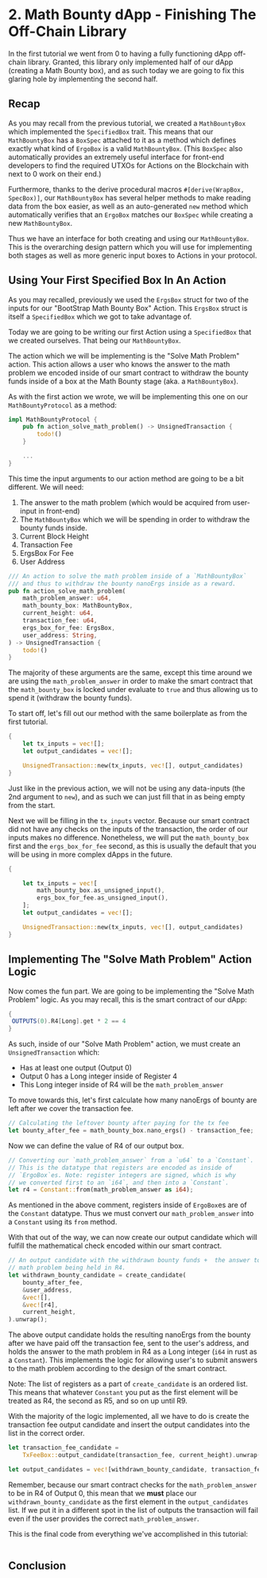 # 2. Math Bounty dApp - Finishing The Off-Chain Library

In the first tutorial we went from 0 to having a fully functioning dApp off-chain library. Granted, this library only implemented half of our dApp (creating a Math Bounty box), and as such today we are going to fix this glaring hole by implementing the second half.

## Recap

As you may recall from the previous tutorial, we created a `MathBountyBox` which implemented the `SpecifiedBox` trait. This means that our `MathBountyBox` has a `BoxSpec` attached to it as a method which defines exactly what kind of `ErgoBox` is a valid `MathBountyBox`. (This `BoxSpec` also automatically provides an extremely useful interface for front-end developers to find the required UTXOs for Actions on the Blockchain with next to 0 work on their end.)

Furthermore, thanks to the derive procedural macros `#[derive(WrapBox, SpecBox)]`, our `MathBountyBox` has several helper methods to make reading data from the box easier, as well as an auto-generated `new` method which automatically verifies that an `ErgoBox` matches our `BoxSpec` while creating a new `MathBountyBox`.

Thus we have an interface for both creating and using our `MathBountyBox`. This is the overarching design pattern which you will use for implementing both stages as well as more generic input boxes to Actions in your protocol.


## Using Your First Specified Box In An Action

As you may recalled, previously we used the `ErgsBox` struct for two of the inputs for our "BootStrap Math Bounty Box" Action. This `ErgsBox` struct is itself a `SpecifiedBox` which we got to take advantage of.

Today we are going to be writing our first Action using a `SpecifiedBox` that we created ourselves. That being our `MathBountyBox`.

The action which we will be implementing is the "Solve Math Problem" action. This action allows a user who knows the answer to the math problem we encoded inside of our smart contract to withdraw the bounty funds inside of a box at the Math Bounty stage (aka. a `MathBountyBox`).

As with the first action we wrote, we will be implementing this one on our `MathBountyProtocol` as a method:

```rust
impl MathBountyProtocol {
    pub fn action_solve_math_problem() -> UnsignedTransaction {
        todo!()
    }

    ...
}
```

This time the input arguments to our action method are going to be a bit different. We will need:
1. The answer to the math problem (which would be acquired from user-input in front-end)
2. The `MathBountyBox` which we will be spending in order to withdraw the bounty funds inside.
3. Current Block Height
4. Transaction Fee
5. ErgsBox For Fee
6. User Address


```rust
/// An action to solve the math problem inside of a `MathBountyBox`
/// and thus to withdraw the bounty nanoErgs inside as a reward.
pub fn action_solve_math_problem(
    math_problem_answer: u64,
    math_bounty_box: MathBountyBox,
    current_height: u64,
    transaction_fee: u64,
    ergs_box_for_fee: ErgsBox,
    user_address: String,
) -> UnsignedTransaction {
    todo!()
}
```

The majority of these arguments are the same, except this time around we are using the `math_problem_answer` in order to make the smart contract that the `math_bounty_box` is locked under evaluate to `true` and thus allowing us to spend it (withdraw the bounty funds).

To start off, let's fill out our method with the same boilerplate as from the first tutorial.

```rust
{
    let tx_inputs = vec![];
    let output_candidates = vec![];

    UnsignedTransaction::new(tx_inputs, vec![], output_candidates)
}
```

Just like in the previous action, we will not be using any data-inputs (the 2nd argument to `new`), and as such we can just fill that in as being empty from the start.

Next we will be filling in the `tx_inputs` vector. Because our smart contract did not have any checks on the inputs of the transaction, the order of our inputs makes no difference. Nonetheless, we will put the `math_bounty_box` first and the `ergs_box_for_fee` second, as this is usually the default that you will be using in more complex dApps in the future.

```rust
{

    let tx_inputs = vec![
        math_bounty_box.as_unsigned_input(),
        ergs_box_for_fee.as_unsigned_input(),
    ];
    let output_candidates = vec![];

    UnsignedTransaction::new(tx_inputs, vec![], output_candidates)
}
```

## Implementing The "Solve Math Problem" Action Logic

Now comes the fun part. We are going to be implementing the "Solve Math Problem" logic. As you may recall, this is the smart contract of our dApp:

```scala
{
 OUTPUTS(0).R4[Long].get * 2 == 4
}
```

As such, inside of our "Solve Math Problem" action, we must create an `UnsignedTransaction` which:
- Has at least one output (Output 0)
- Output 0 has a Long integer inside of Register 4
- This Long integer inside of R4 will be the `math_problem_answer`

To move towards this, let's first calculate how many nanoErgs of bounty are left after we cover the transaction fee.

```rust
// Calculating the leftover bounty after paying for the tx fee
let bounty_after_fee = math_bounty_box.nano_ergs() - transaction_fee;
```

Now we can define the value of R4 of our output box.

```rust
// Converting our `math_problem_answer` from a `u64` to a `Constant`.
// This is the datatype that registers are encoded as inside of
// `ErgoBox`es. Note: register integers are signed, which is why
// we converted first to an `i64`, and then into a `Constant`.
let r4 = Constant::from(math_problem_answer as i64);
```

As mentioned in the above comment, registers inside of `ErgoBox`es are of the `Constant` datatype. Thus we must convert our `math_problem_answer` into a `Constant` using its `from` method.

With that out of the way, we can now create our output candidate which will fulfill the mathematical check encoded within our smart contract.

```rust
// An output candidate with the withdrawn bounty funds +  the answer to the
// math problem being held in R4.
let withdrawn_bounty_candidate = create_candidate(
    bounty_after_fee,
    &user_address,
    &vec![],
    &vec![r4],
    current_height,
).unwrap();
```

The above output candidate holds the resulting nanoErgs from the bounty after we have paid off the transaction fee, sent to the user's address, and holds the answer to the math problem in R4 as a Long integer (`i64` in rust as a `Constant`). This implements the logic for allowing user's to submit answers to the math problem according to the design of the smart contract.

Note: The list of registers as a part of `create_candidate` is an ordered list. This means that whatever `Constant` you put as the first element will be treated as R4, the second as R5, and so on up until R9.

With the majority of the logic implemented, all we have to do is create the transaction fee output candidate and insert the output candidates into the list in the correct order.

```rust
let transaction_fee_candidate =
    TxFeeBox::output_candidate(transaction_fee, current_height).unwrap();

let output_candidates = vec![withdrawn_bounty_candidate, transaction_fee_candidate];
```

Remember, because our smart contract checks for the `math_problem_answer` to be in R4 of Output 0, this mean that we **must** place our `withdrawn_bounty_candidate` as the first element in the `output_candidates` list. If we put it in a different spot in the list of outputs the transaction will fail even if the user provides the correct `math_problem_answer`.





























This is the final code from everything we've accomplished in this tutorial:

```rust
```


## Conclusion
